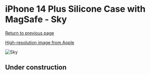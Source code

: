 # iPhone 14 Plus Silicone Case with MagSafe - Sky

[Return to previous page](/iphone_14)

[High-resolution image from Apple](https://store.storeimages.cdn-apple.com/8756/as-images.apple.com/is/MQUE3?wid=4500&hei=4500&fmt=png)

<div style="width: 512px"><img src="/almost_uncompressed/MQUE3.webp" alt="Sky"></div>

## Under construction
